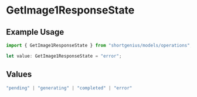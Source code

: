 # GetImage1ResponseState

## Example Usage

```typescript
import { GetImage1ResponseState } from "shortgenius/models/operations";

let value: GetImage1ResponseState = "error";
```

## Values

```typescript
"pending" | "generating" | "completed" | "error"
```